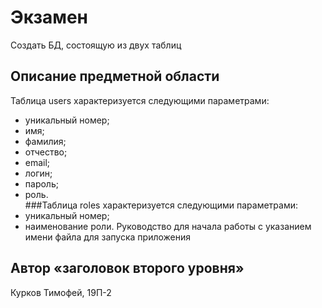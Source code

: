 # Экзамен 
Создать БД, состоящую из двух таблиц
## Описание предметной области
Таблица users характеризуется следующими параметрами:
- уникальный номер;
- имя;
- фамилия;
- отчество;
- email;
- логин;
- пароль;
- роль.<br>
###Таблица roles характеризуется следующими параметрами:
- уникальный номер;
- наименование роли.
Руководство для начала работы с указанием имени файла для запуска приложения
## Автор «заголовок второго уровня»
Курков Тимофей, 19П-2
